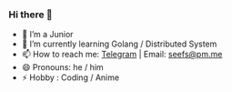 ### Hi there 👋


- 🔭 I’m a Junior
- 🌱 I’m currently learning Golang / Distributed System
- 📫 How to reach me:  [Telegram](https://t.me/seefs_cn) | Email: seefs@pm.me
- 😄 Pronouns: he / him
- ⚡ Hobby : Coding / Anime
